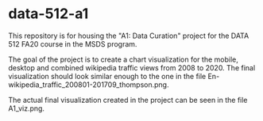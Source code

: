 # data-512-a1

This repository is for housing the "A1: Data Curation" project for the DATA 512 FA20 course in the MSDS program.

The goal of the project is to create a chart visualization for the mobile, desktop and combined wikipedia traffic views from 2008 to 2020. The final visualization should look similar enough to the one in the file En-wikipedia_traffic_200801-201709_thompson.png. 

The actual final visualization created in the project can be seen in the file A1_viz.png.
